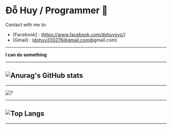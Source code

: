 # Đỗ Huy / Programmer 🐞
Contact with me to: 
- [Facebook] : (https://www.facebook.com/dohuyxyz/)
- [Gmail] : (dohuy200276@gmail.com@gmail.com)
---
**I can do something**

*** 

![Anurag's GitHub stats](https://github-readme-stats.vercel.app/api?username=DoHuy5360&show_icons=true&theme=dracula)
---
***

![?](https://github-profile-trophy.vercel.app/?username=DoHuy5360&theme=dracula)

***

![Top Langs](https://github-readme-stats.vercel.app/api/top-langs/?username=DoHuy5360&layout=compact&langs_count=8)
---
***
